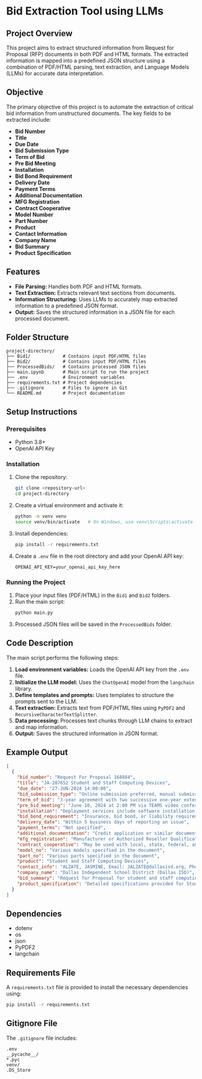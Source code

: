 # Bid Extraction Tool using LLMs

## Project Overview
This project aims to extract structured information from Request for Proposal (RFP) documents in both PDF and HTML formats. The extracted information is mapped into a predefined JSON structure using a combination of PDF/HTML parsing, text extraction, and Language Models (LLMs) for accurate data interpretation.

## Objective
The primary objective of this project is to automate the extraction of critical bid information from unstructured documents. The key fields to be extracted include:

- **Bid Number**
- **Title**
- **Due Date**
- **Bid Submission Type**
- **Term of Bid**
- **Pre Bid Meeting**
- **Installation**
- **Bid Bond Requirement**
- **Delivery Date**
- **Payment Terms**
- **Additional Documentation**
- **MFG Registration**
- **Contract Cooperative**
- **Model Number**
- **Part Number**
- **Product**
- **Contact Information**
- **Company Name**
- **Bid Summary**
- **Product Specification**

## Features
- **File Parsing:** Handles both PDF and HTML formats.
- **Text Extraction:** Extracts relevant text sections from documents.
- **Information Structuring:** Uses LLMs to accurately map extracted information to a predefined JSON format.
- **Output:** Saves the structured information in a JSON file for each processed document.

## Folder Structure
```
project-directory/
├── Bid1/            # Contains input PDF/HTML files
├── Bid2/            # Contains input PDF/HTML files
├── ProcessedBids/   # Contains processed JSON files
├── main.ipynb       # Main script to run the project
├── .env             # Environment variables
├── requirements.txt # Project dependencies
├── .gitignore       # Files to ignore in Git
└── README.md        # Project documentation
```

## Setup Instructions
### Prerequisites
- Python 3.8+
- OpenAI API Key

### Installation
1. Clone the repository:
   ```bash
   git clone <repository-url>
   cd project-directory
   ```

2. Create a virtual environment and activate it:
   ```bash
   python -m venv venv
   source venv/bin/activate   # On Windows, use venv\Scripts\activate
   ```

3. Install dependencies:
   ```bash
   pip install -r requirements.txt
   ```

4. Create a `.env` file in the root directory and add your OpenAI API key:
   ```env
   OPENAI_API_KEY=your_openai_api_key_here
   ```

### Running the Project
1. Place your input files (PDF/HTML) in the `Bid1` and `Bid2` folders.
2. Run the main script:
   ```bash
   python main.py
   ```
3. Processed JSON files will be saved in the `ProcessedBids` folder.

## Code Description
The main script performs the following steps:
1. **Load environment variables:** Loads the OpenAI API key from the `.env` file.
2. **Initialize the LLM model:** Uses the `ChatOpenAI` model from the `langchain` library.
3. **Define templates and prompts:** Uses templates to structure the prompts sent to the LLM.
4. **Text extraction:** Extracts text from PDF/HTML files using `PyPDF2` and `RecursiveCharacterTextSplitter`.
5. **Data processing:** Processes text chunks through LLM chains to extract and map information.
6. **Output:** Saves the structured information in JSON format.

## Example Output
```json
[
  {
    "bid_number": "Request For Proposal 168884",
    "title": "JA-207652 Student and Staff Computing Devices",
    "due_date": "27-JUN-2024 14:00:00",
    "bid_submission_type": "Online submission preferred, manual submission accepted",
    "term_of_bid": "3-year agreement with two successive one-year extensions, not to exceed 5 years total",
    "pre_bid_meeting": "June 10, 2024 at 2:00 PM via TEAMS video conference",
    "installation": "Deployment services include software installation, asset tagging, etching, device setup, and asset control reporting",
    "bid_bond_requirement": "Insurance, bid bond, or liability requirements as noted in the solicitation document",
    "delivery_date": "Within 5 business days of reporting an issue",
    "payment_terms": "Not specified",
    "additional_documentation": "Credit application or similar documentation may be required post-award",
    "mfg_registration": "Manufacturer or Authorized Reseller Qualifications required",
    "contract_cooperative": "May be used with local, state, federal, and grant-funded programs",
    "model_no": "Various models specified in the document",
    "part_no": "Various parts specified in the document",
    "product": "Student and Staff Computing Devices",
    "contact_info": "ALZATE, JASMINE, Email: JALZATE@dallasisd.org, Phone: (972)925-4100",
    "company_name": "Dallas Independent School District (Dallas ISD)",
    "bid_summary": "Request for Proposal for student and staff computing devices including laptops, desktops, tablet devices, and display monitors. Vendors can submit proposals for one or more categories of devices. Specifications and requirements detailed in the document.",
    "product_specification": "Detailed specifications provided for Student and Staff Computing Devices including minimum requirements for different tiers of devices such as Chromebook Laptops, Windows Laptops, Tablets, Desktops, and Display Monitors."
  }
]
```

## Dependencies
- dotenv
- os
- json
- PyPDF2
- langchain

## Requirements File
A `requirements.txt` file is provided to install the necessary dependencies using:
```bash
pip install -r requirements.txt
```

## Gitignore File
The `.gitignore` file includes:
```
.env
__pycache__/
*.pyc
venv/
.DS_Store
```

